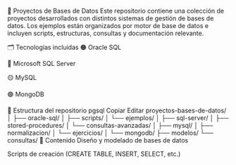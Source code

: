 📂 Proyectos de Bases de Datos
Este repositorio contiene una colección de proyectos desarrollados con distintos sistemas de gestión de bases de datos. Los ejemplos están organizados por motor de base de datos e incluyen scripts, estructuras, consultas y documentación relevante.

🗂 Tecnologías incluidas
🟠 Oracle SQL

🔵 Microsoft SQL Server

🟡 MySQL

🟢 MongoDB

📁 Estructura del repositorio
pgsql
Copiar
Editar
proyectos-bases-de-datos/
│
├── oracle-sql/
│   ├── scripts/
│   └── ejemplos/
│
├── sql-server/
│   ├── stored-procedures/
│   └── consultas-avanzadas/
│
├── mysql/
│   ├── normalizacion/
│   └── ejercicios/
│
└── mongodb/
    ├── modelos/
    └── consultas/
📌 Contenido
Diseño y modelado de bases de datos

Scripts de creación (CREATE TABLE, INSERT, SELECT, etc.)
